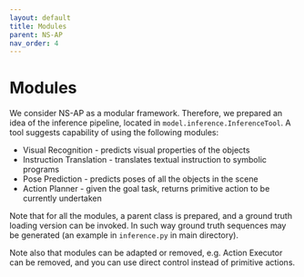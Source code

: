 ```yaml
---
layout: default
title: Modules
parent: NS-AP
nav_order: 4
---
```


# Modules

We consider NS-AP as a modular framework. Therefore, we prepared an idea of the inference pipeline, located in `model.inference.InferenceTool`. A tool suggests capability of using the following modules:
- Visual Recognition - predicts visual properties of the objects
- Instruction Translation - translates textual instruction to symbolic programs
- Pose Prediction - predicts poses of all the objects in the scene
- Action Planner - given the goal task, returns primitive action to be currently undertaken

Note that for all the modules, a parent class is prepared, and a ground truth loading version can be invoked. In such way ground truth sequences may be generated (an example in `inference.py` in main directory).

Note also that modules can be adapted or removed, e.g. Action Executor can be removed, and you can use direct control instead of primitive actions.